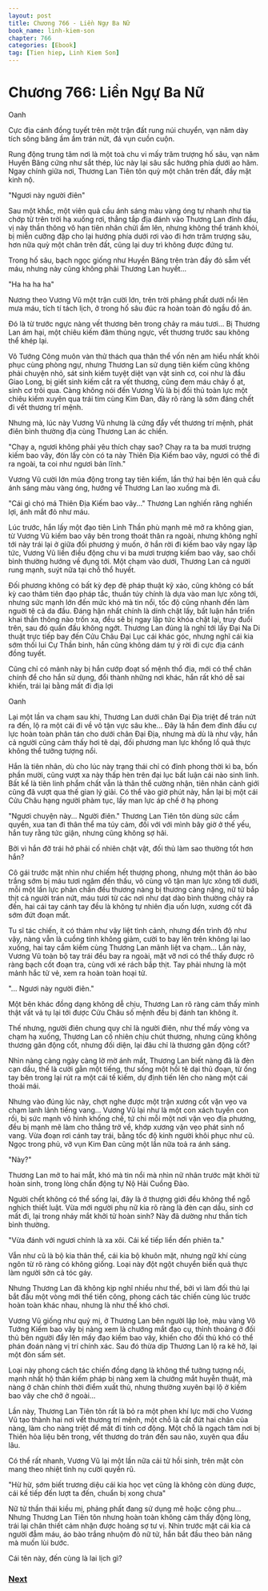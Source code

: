 ```yaml
---
layout: post
title: Chương 766 - Liền Ngự Ba Nữ
book_name: linh-kiem-son
chapter: 766
categories: [Ebook]
tag: [Tien hiep, Linh Kiem Son]
---
```


# Chương 766: Liền Ngự Ba Nữ

Oanh

Cực địa cánh đồng tuyết trên một trận đất rung núi chuyển, vạn năm dày tích sông băng ầm ầm trán nứt, đá vụn cuồn cuộn.

Rung động trung tâm nơi là một toà chu vi mấy trăm trượng hố sâu, vạn năm Huyền Băng cứng như sắt thép, lúc này lại sâu sắc hướng phía dưới ao hãm. Ngay chính giữa nơi, Thương Lan Tiên tôn quỳ một chân trên đất, đầy mặt kinh nộ.

"Ngươi này người điên"

Sau một khắc, một viên quả cầu ánh sáng màu vàng óng tự nhanh như tia chớp từ trên trời hạ xuống rơi, thẳng tắp địa đánh vào Thương Lan đỉnh đầu, vị này thần thông vô hạn tiên nhân chửi ầm lên, nhưng không thể tránh khỏi, bị miễn cưỡng đập cho lại hướng phía dưới rơi vào đi hơn trăm trượng sâu, hơn nữa quỳ một chân trên đất, cũng lại duy trì không được đứng tư.

Trong hố sâu, bạch ngọc giống như Huyền Băng trên tràn đầy đỏ sẫm vết máu, nhưng này cũng không phải Thương Lan huyết...

"Ha ha ha ha"

Nương theo Vương Vũ một trận cười lớn, trên trời phảng phất dưới nổi lên mưa máu, tích tí tách lịch, ở trong hố sâu đúc ra hoàn toàn đỏ ngầu đồ án.

Đó là từ trước ngực nàng vết thương bên trong chảy ra máu tươi... Bị Thương Lan ám hại, một chiêu kiếm đâm thủng ngực, vết thương trước sau không thể khép lại.

Vô Tướng Công muôn vàn thử thách qua thân thể vốn nên am hiểu nhất khôi phục cùng phòng ngự, nhưng Thương Lan sử dụng tiên kiếm cũng không phải chuyện nhỏ, sát sinh kiếm tuyệt diệt vạn vật sinh cơ, coi như là đầu Giao Long, bị giết sinh kiếm cắt ra vết thương, cũng đem máu chảy ồ ạt, sinh cơ trôi qua. Càng không nói đến Vương Vũ là bị đối thủ toàn lực một chiêu kiếm xuyên qua trái tim cùng Kim Đan, đây rõ ràng là sớm đáng chết đi vết thương trí mệnh.

Nhưng mà, lúc này Vương Vũ nhưng là cứng đẩy vết thương trí mệnh, phát điên bình thường địa cùng Thương Lan ác chiến.

"Chạy a, ngươi không phải yêu thích chạy sao? Chạy ra ta ba mươi trượng kiếm bao vây, đón lấy còn có ta này Thiên Địa Kiếm bao vây, ngươi có thể đi ra ngoài, ta coi như ngươi bản lĩnh."

Vương Vũ cười lớn múa động trong tay tiên kiếm, lần thứ hai bện lên quả cầu ánh sáng màu vàng óng, hướng về Thương Lan lao xuống mà đi.

"Cái gì chó má Thiên Địa Kiếm bao vây..." Thương Lan nghiến răng nghiến lợi, ánh mắt đỏ như máu.

Lúc trước, hắn lấy một đạo tiên Linh Thần phù mạnh mẽ mở ra không gian, từ Vương Vũ kiếm bao vây bên trong thoát thân ra ngoài, nhưng không nghĩ tới này trái lại ở giữa đối phương ý muốn, ở hắn rời đi kiếm bao vây ngay lập tức, Vương Vũ liền điều động chu vi ba mươi trượng kiếm bao vây, sao chổi bình thường hướng về đụng tới. Một chạm vào dưới, Thương Lan cả người rung mạnh, suýt nữa tại chỗ thổ huyết.

Đối phương không có bất kỳ đẹp đẽ pháp thuật kỹ xảo, cũng không có bất kỳ cao thâm tiên đạo pháp tắc, thuần túy chính là dựa vào man lực xông tới, nhưng sức mạnh lớn đến mức khó mà tin nổi, tốc độ cũng nhanh đến làm nguời tê cả da đầu. Đáng hận nhất chính là dính chặt lấy, bất luận hắn triển khai thần thông nào trốn xa, đều sẽ bị ngay lập tức khóa chặt lại, truy đuổi trên, sau đó quấn đấu không ngớt. Thương Lan đúng là nghĩ tới lấy Đại Na Di thuật trực tiếp bay đến Cửu Châu Đại Lục cái khác góc, nhưng nghĩ cái kia sớm thối lui Cự Thần binh, hắn cũng không dám tự ý rời đi cực địa cánh đồng tuyết.

Cũng chỉ có mảnh này bị hắn cướp đoạt số mệnh thổ địa, mới có thể chân chính để cho hắn sử dụng, đổi thành những nơi khác, hắn rất khó dễ sai khiến, trái lại bằng mất đi địa lợi

Oanh

Lại một lần va chạm sau khi, Thương Lan dưới chân Đại Địa triệt để trán nứt ra đến, lộ ra một cái đi về vô tận vực sâu khe... Đây là hắn đem đỉnh đầu cự lực hoàn toàn phân tán cho dưới chân Đại Địa, nhưng mà dù là như vậy, hắn cả người cũng cảm thấy hơi tê dại, đối phương man lực khổng lồ quả thực không thể tưởng tượng nổi.

Hắn là tiên nhân, dù cho lúc này trạng thái chỉ có đỉnh phong thời kì ba, bốn phần mười, cũng vượt xa này thấp hèn trên đại lục bất luận cái nào sinh linh. Bất kể là tiên linh phẩm chất vẫn là thân thể cường nhận, tiên nhân cảnh giới cũng đã vượt qua thế gian lý giải. Có thể vào giờ phút này, hắn lại bị một cái Cửu Châu hạng người phàm tục, lấy man lực áp chế ở hạ phong

"Ngươi chuyện này... Người điên." Thương Lan Tiên tôn dùng sức cầm quyền, xua tan đi thân thể ma túy cảm, đối với với mình bây giờ ở thế yếu, hắn tuy rằng tức giận, nhưng cũng không sợ hãi.

Bởi vì hắn đỡ trái hở phải cố nhiên chật vật, đối thủ làm sao thường tốt hơn hắn?

Cô gái trước mặt nhìn như chiếm hết thượng phong, nhưng một thân áo bào trắng sớm bị máu tươi ngâm đến thấu, vô cùng vô tận man lực xông tới dưới, mỗi một lần lực phản chấn đều thương nàng bị thương càng nặng, nữ tử bắp thịt cả người trán nứt, máu tươi từ các nơi như dạt dào bình thường chảy ra đến, hai cái tay cánh tay đều là không tự nhiên địa uốn lượn, xương cốt đã sớm đứt đoạn mất.

Tu sĩ tác chiến, ít có thảm như vậy liệt tình cảnh, nhưng đến trình độ như vậy, nàng vẫn là cuồng tính không giảm, cười to bay lên trên không lại lao xuống, hai tay cầm kiếm cùng Thương Lan mãnh liệt va chạm... Lần này, Vương Vũ toàn bộ tay trái đều bay ra ngoài, mặt vỡ nơi có thể thấy được rõ ràng bạch cốt đoạn tra, cùng với xé rách bắp thịt. Tay phải nhưng là một mảnh hắc tử vẻ, xem ra hoàn toàn hoại tử.

"... Ngươi này người điên."

Một bên khác đồng dạng không dễ chịu, Thương Lan rõ ràng cảm thấy mình thật vất vả tụ lại tới được Cửu Châu số mệnh đều bị đánh tan không ít.

Thế nhưng, người điên chung quy chỉ là người điên, như thế mấy vòng va chạm hạ xuống, Thương Lan cố nhiên chịu chút thương, nhưng cũng không thương gân động cốt, nhưng đối diện, lại đâu chỉ là thương gân động cốt?

Nhìn nàng càng ngày càng lờ mờ ánh mắt, Thương Lan biết nàng đã là đèn cạn dầu, thế là cười gằn một tiếng, thư sống một hồi tê dại thủ đoạn, từ ống tay bên trong lại rút ra một cái tế kiếm, dự định tiến lên cho nàng một cái thoải mái.

Nhưng vào đúng lúc này, chợt nghe được một trận xương cốt vặn vẹo va chạm lanh lảnh tiếng vang... Vương Vũ lại như là một con xách tuyến con rối, bị sức mạnh vô hình khống chế, tứ chi mỗi một nơi vặn vẹo địa phương, đều bị mạnh mẽ làm cho thẳng trở về, khớp xương vặn vẹo phát sinh nổ vang. Vừa đoạn rơi cánh tay trái, bằng tốc độ kinh người khôi phục như cũ. Ngọc trong phủ, vỡ vụn Kim Đan cũng một lần nữa toả ra ánh sáng.

"Này?"

Thương Lan mở to hai mắt, khó mà tin nổi mà nhìn nữ nhân trước mặt khởi tử hoàn sinh, trong lòng chấn động tự Nộ Hải Cuồng Đào.

Người chết không có thể sống lại, đây là ở thượng giới đều không thể ngỗ nghịch thiết luật. Vừa mới người phụ nữ kia rõ ràng là đèn cạn dầu, sinh cơ mất đi, lại trong nháy mắt khởi tử hoàn sinh? Này đã dường như thần tích bình thường.

"Vừa đánh với ngươi chính là xa xôi. Cái kế tiếp liền đến phiên ta."

Vẫn như cũ là bộ kia thân thể, cái kia bộ khuôn mặt, nhưng ngữ khí cùng ngôn từ rõ ràng có không giống. Loại này đột ngột chuyển biến quả thực làm người sởn cả tóc gáy.

Nhưng Thương Lan đã không kịp nghĩ nhiều như thế, bởi vì làm đối thủ lại bắt đầu một vòng mới thế tiến công, phong cách tác chiến cùng lúc trước hoàn toàn khác nhau, nhưng là như thế khó chơi.

Vương Vũ giống như quỷ mị, ở Thương Lan bên người lập loè, màu vàng Vô Tướng Kiếm bao vây bị nàng xem là chướng mắt đạo cụ, thỉnh thoảng ở đối thủ bên người đẩy lên mấy đạo kiếm bao vây, khiến cho đối thủ khó có thể phán đoán nàng vị trí chính xác. Sau đó thừa dịp Thương Lan lộ ra kẽ hở, lại một đòn sấm sét.

Loại này phong cách tác chiến đồng dạng là không thể tưởng tượng nổi, mạnh nhất hộ thân kiếm pháp bị nàng xem là chướng mắt huyễn thuật, mà nàng ở chân chính thời điểm xuất thủ, nhưng thường xuyên bại lộ ở kiếm bao vây che chở ở ngoài...

Lần này, Thương Lan Tiên tôn rất là bỏ ra một phen khí lực mới cho Vương Vũ tạo thành hai nơi vết thương trí mệnh, một chỗ là cắt đứt hai chân của nàng, làm cho nàng triệt để mất đi tính cơ động. Một chỗ là ngạch tâm nơi bị Thiên hỏa liệu bên trong, vết thương do trán đến sau não, xuyên qua đầu lâu.

Có thể rất nhanh, Vương Vũ lại một lần nữa cải tử hồi sinh, trên mặt còn mang theo nhiệt tình nụ cười quyến rũ.

"Hừ hừ, sớm biết trương diệu cái kia học vẹt cũng là không còn dùng được, cái kế tiếp đến lượt ta đến, chuẩn bị xong chưa"

Nữ tử thần thái kiều mị, phảng phất đang sử dụng mê hoặc công phu... Nhưng Thương Lan Tiên tôn nhưng hoàn toàn không cảm thấy động lòng, trái lại chân thiết cảm nhận được hoảng sợ tư vị. Nhìn trước mặt cái kia cả người đẫm máu, áo bào trắng nhuộm đỏ nữ tử, hắn bắt đầu theo bản năng mà muốn lùi bước.

Cái tên này, đến cùng là lai lịch gì?

### [Next](./chuong-767.html)
